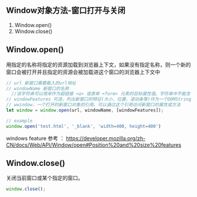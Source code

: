 
## Window对象方法-窗口打开与关闭
1. Window.open()
2. Window.close()
## Window.open()
用指定的名称将指定的资源加载到浏览器上下文，如果没有指定名称，则一个新的窗口会被打开并且指定的资源会被加载进这个窗口的浏览器上下文中
```js
// url 新窗口需要载入的url地址
// windowName 新窗口的名称
  //该字符串可以用来作为超链接 <a> 或表单 <form> 元素的目标属性值。字符串中不能含有空白字符
// windowFeatures 可选，列出新窗口的特征(大小，位置，滚动条等)作为一个DOMString
// wwindow，一个打开的新窗口对象的引用，可以通过这个引用访问新窗口的属性或方法
let window = window.open(url, windowName, [windowFeatures]);

// example
window.open('test.html', '_blank', 'width=400, height=400')
```
windows feature 参考 ： https://developer.mozilla.org/zh-CN/docs/Web/API/Window/open#Position%20and%20size%20features

## Window.close()
关闭当前窗口或某个指定的窗口。

```js
window.close();
```


